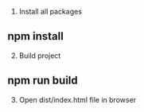 1. Install all packages

## npm install

2. Build project

## npm run build

3. Open dist/index.html file in browser
